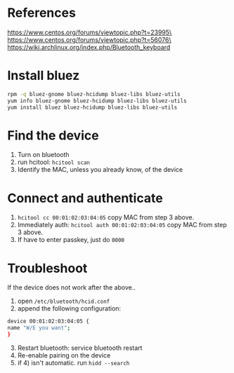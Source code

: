 # References
https://www.centos.org/forums/viewtopic.php?t=23995\
https://www.centos.org/forums/viewtopic.php?t=56076\
https://wiki.archlinux.org/index.php/Bluetooth_keyboard

# Install bluez

```bash
rpm -q bluez-gnome bluez-hcidump bluez-libs bluez-utils
yum info bluez-gnome bluez-hcidump bluez-libs bluez-utils
yum install bluez bluez-hcidump bluez-libs bluez-utils
```

# Find the device

1. Turn on bluetooth
2. run hcitool: ```hcitool scan```
3. Identify the MAC, unless you already know, of the device

# Connect and authenticate
1. ```hcitool cc 00:01:02:03:04:05``` copy MAC from step 3 above.
2. Immediately auth: ```hcitool auth 00:01:02:03:04:05``` copy MAC from step 3 above.
3. If have to enter passkey, just do ```0000```

# Troubleshoot
If the device does not work after the above..
1. open ```/etc/bluetooth/hcid.conf```
2. append the following configuration:
```bash
device 00:01:02:03:04:05 {
name "W/E you want";
}
```
3. Restart bluetooth: service bluetooth restart
4. Re-enable pairing on the device
5. if 4) isn't automatic. run ```hidd --search```
